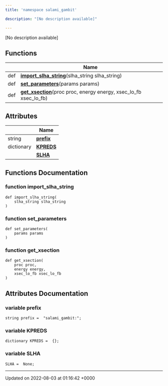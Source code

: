 ```yaml
---
title: 'namespace salami_gambit'

description: "[No description available]"

---
```







[No description available]

## Functions

|                | Name           |
| -------------- | -------------- |
| def | **[import_slha_string](/documentation/code/main/namespaces/namespacesalami__gambit/#function-import-slha-string)**(slha_string slha_string) |
| def | **[set_parameters](/documentation/code/main/namespaces/namespacesalami__gambit/#function-set-parameters)**(params params) |
| def | **[get_xsection](/documentation/code/main/namespaces/namespacesalami__gambit/#function-get-xsection)**(proc proc, energy energy, xsec_lo_fb xsec_lo_fb) |

## Attributes

|                | Name           |
| -------------- | -------------- |
| string | **[prefix](/documentation/code/main/namespaces/namespacesalami__gambit/#variable-prefix)**  |
| dictionary | **[KPREDS](/documentation/code/main/namespaces/namespacesalami__gambit/#variable-kpreds)**  |
| | **[SLHA](/documentation/code/main/namespaces/namespacesalami__gambit/#variable-slha)**  |


## Functions Documentation

### function import_slha_string

```
def import_slha_string(
    slha_string slha_string
)
```


### function set_parameters

```
def set_parameters(
    params params
)
```


### function get_xsection

```
def get_xsection(
    proc proc,
    energy energy,
    xsec_lo_fb xsec_lo_fb
)
```



## Attributes Documentation

### variable prefix

```
string prefix =  "salami_gambit:";
```


### variable KPREDS

```
dictionary KPREDS =  {};
```


### variable SLHA

```
SLHA =  None;
```





-------------------------------

Updated on 2022-08-03 at 01:16:42 +0000